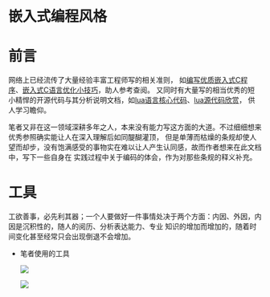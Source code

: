 嵌入式编程风格
======
# 前言
网络上已经流传了大量经验丰富工程师写的相关准则，
如[编写优质嵌入式C程序][c_code_style1]、[嵌入式C语言优化小技巧][c_code_style2]，助人参考查阅。
又同时有大量写的相当优秀的短小精悍的开源代码与其分析说明文档，如[lua语言核心代码][lua1]、[lua源代码欣赏][lua2]，
供人学习瞻仰。

笔者又非在这一领域深耕多年之人，本来没有能力写这方面的大道。不过细细想来优秀参照确实能让人在深入理解后如同醍醐灌顶，
但是单薄而枯燥的条规却使人望而却步，没有饱满感受的事物实在难以让人产生认同感，故而作者想来在此文档中，写下一些自身在
实践过程中关于编码的体会，作为对那些条规的释义补充。

# 工具
工欲善事，必先利其器；一个人要做好一件事情处决于两个方面：内因、外因，内因是沉积性的，随人的阅历、分析表达能力、专业
知识的增加而增加的，随着时间变化甚至经常只会出现倒退不会增加。
*  笔者使用的工具

    ![][IDE1]
   
    ![][IDE2]
   
   [IDE1]: ../img/Chapter3/IDE1.png
   [IDE2]: ../img/Chapter3/IDE2.png
   
   [lua1]: http://www.lua.org/download.html
   [lua2]: http://download.csdn.net/download/monkey07118124/9700822
   [code_style1]: https://zhuanlan.zhihu.com/p/21270222
   [code_style2]: http://blog.csdn.net/rexuefengye/article/details/47029339
   [c_code_style1]: http://blog.csdn.net/zhzht19861011/article/details/45508029
   [c_code_style2]: http://blog.csdn.net/u013467442/article/details/47071171
   [jetbrains]: https://www.jetbrains.com/
   [myvimsc]: https://github.com/Cking616/MyVimsc
   [vim1]: https://www.jianshu.com/p/4188326dfba6
